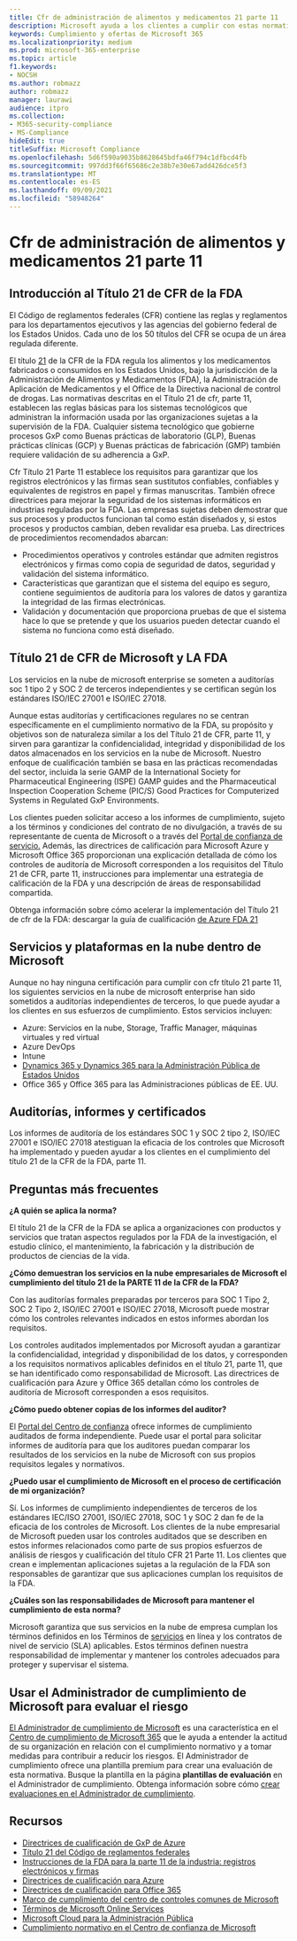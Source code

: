 ```yaml
---
title: Cfr de administración de alimentos y medicamentos 21 parte 11
description: Microsoft ayuda a los clientes a cumplir con estas normativas de administración de alimentos y medicamentos de Estados Unidos.
keywords: Cumplimiento y ofertas de Microsoft 365
ms.localizationpriority: medium
ms.prod: microsoft-365-enterprise
ms.topic: article
f1.keywords:
- NOCSH
ms.author: robmazz
author: robmazz
manager: laurawi
audience: itpro
ms.collection:
- M365-security-compliance
- MS-Compliance
hideEdit: true
titleSuffix: Microsoft Compliance
ms.openlocfilehash: 5d6f590a9035b8628645bdfa46f794c1dfbcd4fb
ms.sourcegitcommit: 997dd3f66f65686c2e38b7e30e67add426dce5f3
ms.translationtype: MT
ms.contentlocale: es-ES
ms.lasthandoff: 09/09/2021
ms.locfileid: "58948264"
---
```

# <a name="food-and-drug-administration-cfr-title-21-part-11"></a>Cfr de administración de alimentos y medicamentos 21 parte 11

## <a name="fda-cfr-title-21-overview"></a>Introducción al Título 21 de CFR de la FDA

El Código de reglamentos federales (CFR) contiene las reglas y reglamentos para los departamentos ejecutivos y las agencias del gobierno federal de los Estados Unidos. Cada uno de los 50 títulos del CFR se ocupa de un área regulada diferente.

El título [21](https://aka.ms/FDA-CFR) de la CFR de la FDA regula los alimentos y los medicamentos fabricados o consumidos en los Estados Unidos, bajo la jurisdicción de la Administración de Alimentos y Medicamentos (FDA), la Administración de Aplicación de Medicamentos y el Office de la Directiva nacional de control de drogas. Las normativas descritas en el Título 21 de cfr, parte 11, establecen las reglas básicas para los sistemas tecnológicos que administran la información usada por las organizaciones sujetas a la supervisión de la FDA. Cualquier sistema tecnológico que gobierne procesos GxP como Buenas prácticas de laboratorio (GLP), Buenas prácticas clínicas (GCP) y Buenas prácticas de fabricación (GMP) también requiere validación de su adherencia a GxP.

Cfr Título 21 Parte 11 establece los requisitos para garantizar que los registros electrónicos y las firmas sean sustitutos confiables, confiables y equivalentes de registros en papel y firmas manuscritas. También ofrece directrices para mejorar la seguridad de los sistemas informáticos en industrias reguladas por la FDA. Las empresas sujetas deben demostrar que sus procesos y productos funcionan tal como están diseñados y, si estos procesos y productos cambian, deben revalidar esa prueba. Las directrices de procedimientos recomendados abarcan:

- Procedimientos operativos y controles estándar que admiten registros electrónicos y firmas como copia de seguridad de datos, seguridad y validación del sistema informático.
- Características que garantizan que el sistema del equipo es seguro, contiene seguimientos de auditoría para los valores de datos y garantiza la integridad de las firmas electrónicas.
- Validación y documentación que proporciona pruebas de que el sistema hace lo que se pretende y que los usuarios pueden detectar cuando el sistema no funciona como está diseñado.

## <a name="microsoft-and-fda-cfr-title-21"></a>Título 21 de CFR de Microsoft y LA FDA

Los servicios en la nube de microsoft enterprise se someten a auditorías soc 1 tipo 2 y SOC 2 de terceros independientes y se certifican según los estándares ISO/IEC 27001 e ISO/IEC 27018.

Aunque estas auditorías y certificaciones regulares no se centran específicamente en el cumplimiento normativo de la FDA, su propósito y objetivos son de naturaleza similar a los del Título 21 de CFR, parte 11, y sirven para garantizar la confidencialidad, integridad y disponibilidad de los datos almacenados en los servicios en la nube de Microsoft. Nuestro enfoque de cualificación también se basa en las prácticas recomendadas del sector, incluida la serie GAMP de la International Society for Pharmaceutical Engineering (ISPE) GAMP guides and the Pharmaceutical Inspection Cooperation Scheme (PIC/S) Good Practices for Computerized Systems in Regulated GxP Environments.

Los clientes pueden solicitar acceso a los informes de cumplimiento, sujeto a los términos y condiciones del contrato de no divulgación, a través de su representante de cuenta de Microsoft o a través del [Portal de confianza de servicio.](https://aka.ms/stphelp) Además, las directrices de calificación para Microsoft Azure y Microsoft Office 365 proporcionan una explicación detallada de cómo los controles de auditoría de Microsoft corresponden a los requisitos del Título 21 de CFR, parte 11, instrucciones para implementar una estrategia de calificación de la FDA y una descripción de áreas de responsabilidad compartida.

Obtenga información sobre cómo acelerar la implementación del Título 21 de cfr de la FDA: descargar la guía de cualificación [de Azure FDA 21](https://go.microsoft.com/fwlink/p/?linkid=2086604)

## <a name="microsoft-in-scope-cloud-platforms--services"></a>Servicios y plataformas en la nube dentro de Microsoft 

Aunque no hay ninguna certificación para cumplir con cfr título 21 parte 11, los siguientes servicios en la nube de microsoft enterprise han sido sometidos a auditorías independientes de terceros, lo que puede ayudar a los clientes en sus esfuerzos de cumplimiento. Estos servicios incluyen:

- Azure: Servicios en la nube, Storage, Traffic Manager, máquinas virtuales y red virtual
- Azure DevOps
- Intune
- [Dynamics 365 y Dynamics 365 para la Administración Pública de Estados Unidos](https://aka.ms/d365-compliance-list)
- Office 365 y Office 365 para las Administraciones públicas de EE. UU.

## <a name="audits-reports-and-certificates"></a>Auditorías, informes y certificados

Los informes de auditoría de los estándares SOC 1 y SOC 2 tipo 2, ISO/IEC 27001 e ISO/IEC 27018 atestiguan la eficacia de los controles que Microsoft ha implementado y pueden ayudar a los clientes en el cumplimiento del título 21 de la CFR de la FDA, parte 11.

## <a name="frequently-asked-questions"></a>Preguntas más frecuentes

**¿A quién se aplica la norma?**

El título 21 de la CFR de la FDA se aplica a organizaciones con productos y servicios que tratan aspectos regulados por la FDA de la investigación, el estudio clínico, el mantenimiento, la fabricación y la distribución de productos de ciencias de la vida.

**¿Cómo demuestran los servicios en la nube empresariales de Microsoft el cumplimiento del título 21 de la PARTE 11 de la CFR de la FDA?**

Con las auditorías formales preparadas por terceros para SOC 1 Tipo 2, SOC 2 Tipo 2, ISO/IEC 27001 e ISO/IEC 27018, Microsoft puede mostrar cómo los controles relevantes indicados en estos informes abordan los requisitos.

Los controles auditados implementados por Microsoft ayudan a garantizar la confidencialidad, integridad y disponibilidad de los datos, y corresponden a los requisitos normativos aplicables definidos en el título 21, parte 11, que se han identificado como responsabilidad de Microsoft. Las directrices de cualificación para Azure y Office 365 detallan cómo los controles de auditoría de Microsoft corresponden a esos requisitos.

**¿Cómo puedo obtener copias de los informes del auditor?**

El [Portal del Centro de confianza](https://aka.ms/stphelp) ofrece informes de cumplimiento auditados de forma independiente. Puede usar el portal para solicitar informes de auditoría para que los auditores puedan comparar los resultados de los servicios en la nube de Microsoft con sus propios requisitos legales y normativos.

**¿Puedo usar el cumplimiento de Microsoft en el proceso de certificación de mi organización?**

Sí. Los informes de cumplimiento independientes de terceros de los estándares IEC/ISO 27001, ISO/IEC 27018, SOC 1 y SOC 2 dan fe de la eficacia de los controles de Microsoft. Los clientes de la nube empresarial de Microsoft pueden usar los controles auditados que se describen en estos informes relacionados como parte de sus propios esfuerzos de análisis de riesgos y cualificación del título CFR 21 Parte 11. Los clientes que crean e implementan aplicaciones sujetas a la regulación de la FDA son responsables de garantizar que sus aplicaciones cumplan los requisitos de la FDA.

**¿Cuáles son las responsabilidades de Microsoft para mantener el cumplimiento de esta norma?**

Microsoft garantiza que sus servicios en la nube de empresa cumplan los términos definidos en los Términos de [servicios](https://www.microsoftvolumelicensing.com/DocumentSearch.aspx?Mode=3&DocumentTypeId=31) en línea y los contratos de nivel de servicio (SLA) aplicables. Estos términos definen nuestra responsabilidad de implementar y mantener los controles adecuados para proteger y supervisar el sistema.

## <a name="use-microsoft-compliance-manager-to-assess-your-risk"></a>Usar el Administrador de cumplimiento de Microsoft para evaluar el riesgo

[El Administrador de cumplimiento de Microsoft](/microsoft-365/compliance/compliance-manager) es una característica en el [Centro de cumplimiento de Microsoft 365](/microsoft-365/compliance/microsoft-365-compliance-center) que le ayuda a entender la actitud de su organización en relación con el cumplimiento normativo y a tomar medidas para contribuir a reducir los riesgos. El Administrador de cumplimiento ofrece una plantilla premium para crear una evaluación de esta normativa. Busque la plantilla en la página **plantillas de evaluación** en el Administrador de cumplimiento. Obtenga información sobre cómo [crear evaluaciones en el Administrador de cumplimiento](/microsoft-365/compliance/compliance-manager-assessments).

## <a name="resources"></a>Recursos

- [Directrices de cualificación de GxP de Azure](https://aka.ms/gxpcompliance)
- [Título 21 del Código de reglamentos federales](https://aka.ms/FDA-CFR)
- [Instrucciones de la FDA para la parte 11 de la industria: registros electrónicos y firmas](https://www.fda.gov/RegulatoryInformation/Guidances/ucm125067.htm)
- [Directrices de cualificación para Azure](https://aka.ms/azurefda21cfrpart11qualguide)
- [Directrices de cualificación para Office 365](https://aka.ms/o365-qualification-guideline)
- [Marco de cumplimiento del centro de controles comunes de Microsoft](https://www.microsoft.com/trust-center/compliance/compliance-overview)
- [Términos de Microsoft Online Services](https://aka.ms/Online-Services-Terms)
- [Microsoft Cloud para la Administración Pública](https://aka.ms/govt-cloud)
- [Cumplimiento normativo en el Centro de confianza de Microsoft](https://www.microsoft.com/trust-center/compliance/compliance-overview)
